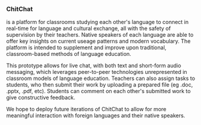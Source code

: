 ### ChitChat
is a platform for classrooms studying each other's language to connect in real-time for language and cultural exchange, all with the safety of supervision by their teachers. Native speakers of each language are able to offer key insights on current useage patterns and modern vocabulary. The platform is intended to supplement and improve upon traditional, classroom-based methods of language education.

This prototype allows for live chat, with both text and short-form audio messaging, which leverages peer-to-peer technologies unrepresented in classroom models of language education. Teachers can also assign tasks to students, who then submit their work by uploading a prepared file (eg .doc, .pptx, .pdf, etc). Students can comment on each other's submitted work to give constructive feedback.

We hope to deploy future iterations of ChitChat to allow for more meaningful interaction with foreign languages and their native speakers.
